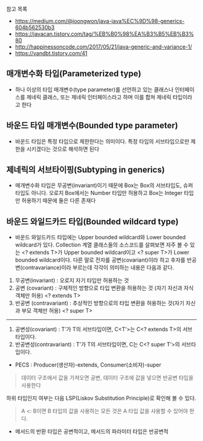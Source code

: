 참고 목록
- https://medium.com/@joongwon/java-java%EC%9D%98-generics-604b562530b3
- https://javacan.tistory.com/tag/%EB%B0%98%EA%B3%B5%EB%B3%80
- http://happinessoncode.com/2017/05/21/java-generic-and-variance-1/
- https://vandbt.tistory.com/41

## 매개변수화 타입(Parameterized type)
- 하나 이상의 타입 매개변수(type parameter)를 선언하고 있는 클래스나 인터페이스를 제네릭 클래스, 또는 제네릭 인터페이스라고 하며 이를 합쳐 제네릭 타입이라고 한다

## 바운드 타입 매개변수(Bounded type parameter)
- 바운드 타입은 특정 타입으로 제한한다는 의미이다. 특정 타입의 서브타입으로만 제한을 시키겠다는 것으로 해석하면 된다

## 제네릭의 서브타이핑(Subtyping in generics)
- 매개변수화 타입은 무공변(invariant)이기 때문에 Box<Number>는 Box<Integer>의 서브타입도, 슈퍼 타입도 아니다. 오로지 Box<Number>에서는 Number 타입만 허용하고 Box<Integer>는 Integer 타입만 허용하기 때문에 둘은 다른 존재다

## 바운드 와일드카드 타입(Bounded wildcard type)
- 바운드 와일드카드 타입에는 Upper bounded wildcard와 Lower bounded wildcard가 있다. Collection 계열 클래스들의 소스코드를 살펴보면 자주 볼 수 있는 <? extends T>가 Upper bounded wildcard이고 <? super T>가 Lower bounded wildcard이다.
다른 말로 전자를 공변(covariant)이라 하고 후자를 반공변(contravariance)이라 부르는데 각각이 의미하는 내용은 다음과 같다.

1. 무공변(invariant) : 오로지 자기 타입만 허용하는 것 <T>
2. 공변 (covariant) : 구체적인 방향으로 타입 변환을 허용하는 것 (자기 자신과 자식 객체만 허용) <? extends T>
3. 반공변 (contravariant) : 추상적인 방향으로의 타입 변환을 허용하는 것(자기 자신과 부모 객체만 허용) <? super T>

---

1. 공변성(covariant) : T’가 T의 서브타입이면, C<T’>는 C<? extends T>의 서브타입이다.
2. 반공변성(contravariant) : T’가 T의 서브타입이면, C<T>는 C<? super T’>의 서브타입이다.

- PECS : Producer(생산자)-extends, Consumer(소비자)-super

> 데이터 구조에서 값을 가져오면 공변, 데이터 구조에 값을 넣으면 반공변 타입을 사용한다

하위 타입인지 여부는 다음 LSP(Liskov Substitution Principle)로 확인해 볼 수 있다.

> A <: B이면 B 타입의 값을 사용하는 모든 것은 A 타입 값을 사용할 수 있어야 한다.

- 메서드의 반환 타입은 공변적이고, 메서드의 파라미터 타입은 반공변적
